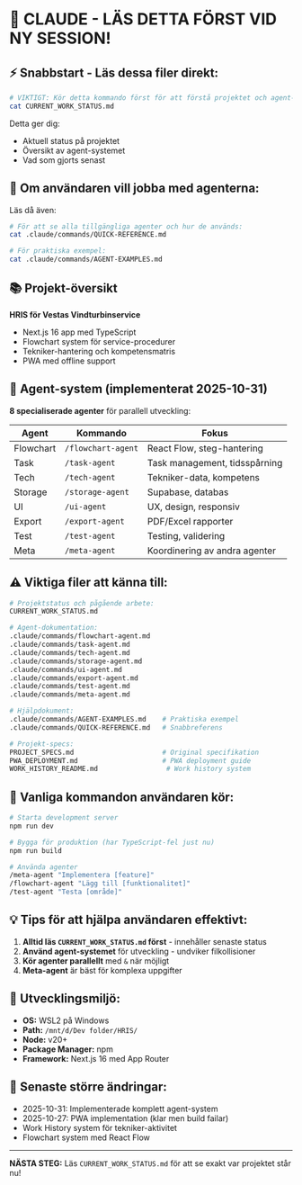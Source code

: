 # 🤖 CLAUDE - LÄS DETTA FÖRST VID NY SESSION!

## ⚡ Snabbstart - Läs dessa filer direkt:

```bash
# VIKTIGT: Kör detta kommando först för att förstå projektet och agent-systemet:
cat CURRENT_WORK_STATUS.md
```

Detta ger dig:
- Aktuell status på projektet
- Översikt av agent-systemet
- Vad som gjorts senast

## 🎯 Om användaren vill jobba med agenterna:

Läs då även:
```bash
# För att se alla tillgängliga agenter och hur de används:
cat .claude/commands/QUICK-REFERENCE.md

# För praktiska exempel:
cat .claude/commands/AGENT-EXAMPLES.md
```

## 📚 Projekt-översikt

**HRIS för Vestas Vindturbinservice**
- Next.js 16 app med TypeScript
- Flowchart system för service-procedurer
- Tekniker-hantering och kompetensmatris
- PWA med offline support

## 🤖 Agent-system (implementerat 2025-10-31)

**8 specialiserade agenter** för parallell utveckling:

| Agent | Kommando | Fokus |
|-------|----------|-------|
| Flowchart | `/flowchart-agent` | React Flow, steg-hantering |
| Task | `/task-agent` | Task management, tidsspårning |
| Tech | `/tech-agent` | Tekniker-data, kompetens |
| Storage | `/storage-agent` | Supabase, databas |
| UI | `/ui-agent` | UX, design, responsiv |
| Export | `/export-agent` | PDF/Excel rapporter |
| Test | `/test-agent` | Testing, validering |
| Meta | `/meta-agent` | Koordinering av andra agenter |

## ⚠️ Viktiga filer att känna till:

```bash
# Projektstatus och pågående arbete:
CURRENT_WORK_STATUS.md

# Agent-dokumentation:
.claude/commands/flowchart-agent.md
.claude/commands/task-agent.md
.claude/commands/tech-agent.md
.claude/commands/storage-agent.md
.claude/commands/ui-agent.md
.claude/commands/export-agent.md
.claude/commands/test-agent.md
.claude/commands/meta-agent.md

# Hjälpdokument:
.claude/commands/AGENT-EXAMPLES.md    # Praktiska exempel
.claude/commands/QUICK-REFERENCE.md   # Snabbreferens

# Projekt-specs:
PROJECT_SPECS.md                      # Original specifikation
PWA_DEPLOYMENT.md                     # PWA deployment guide
WORK_HISTORY_README.md                 # Work history system
```

## 🚀 Vanliga kommandon användaren kör:

```bash
# Starta development server
npm run dev

# Bygga för produktion (har TypeScript-fel just nu)
npm run build

# Använda agenter
/meta-agent "Implementera [feature]"
/flowchart-agent "Lägg till [funktionalitet]"
/test-agent "Testa [område]"
```

## 💡 Tips för att hjälpa användaren effektivt:

1. **Alltid läs `CURRENT_WORK_STATUS.md` först** - innehåller senaste status
2. **Använd agent-systemet** för utveckling - undviker filkollisioner
3. **Kör agenter parallellt** med `&` när möjligt
4. **Meta-agent** är bäst för komplexa uppgifter

## 🔧 Utvecklingsmiljö:

- **OS:** WSL2 på Windows
- **Path:** `/mnt/d/Dev folder/HRIS/`
- **Node:** v20+
- **Package Manager:** npm
- **Framework:** Next.js 16 med App Router

## 📝 Senaste större ändringar:

- 2025-10-31: Implementerade komplett agent-system
- 2025-10-27: PWA implementation (klar men build failar)
- Work History system för tekniker-aktivitet
- Flowchart system med React Flow

---

**NÄSTA STEG:** Läs `CURRENT_WORK_STATUS.md` för att se exakt var projektet står nu!